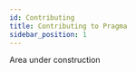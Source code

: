 ```yaml
---
id: Contributing
title: Contributing to Pragma
sidebar_position: 1
---
```


Area under construction
